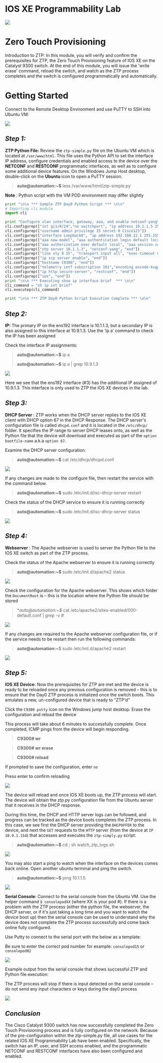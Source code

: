 
# IOS XE Programmability Lab
![](ztp_1.png)
# Zero Touch Provisioning
Introduction to ZTP: In this module, you will verify and confirm the prerequisites for ZTP, the Zero Touch Provisioning feature of IOS XE on the Catalyst 9300 switch. At the end of this module, you will issue the 'write erase' command, reload the switch, and watch as the ZTP process completes and the switch is configured programmatically and automatically.

# Getting Started

Connect to the Remote Desktop Environment and use PuTTY to SSH into Ubuntu VM:

![](RackMultipart20200625-4-1djucsu_html_13f5bfea064cd8fa.png)

## _Step 1:_
**ZTP Python File:** Review the `ztp-simple.py` file on the Ubuntu VM which is located at `/var/www/html`. This file uses the Python API to set the interface IP address, configure credentials and enabled access to the device over the **NETCONF** and **RESTCONF** programmatic interfaces, as well as to configure some additional device features. On the Windows Jump Host desktop, double-click on the **Ubuntu** icon to open a PuTTY session.

> **auto@automation:~$** less /var/www/html/ztp-simple.py

**Note** : Python script with the VM POD environment may differ slightly

```Python
print "\n\n *** Sample ZTP Day0 Python Script *** \n\n"
# Importing cli module
import cli

print "Configure vlan interface, gateway, aaa, and enable netconf-yang\n\n"
cli.configurep(["int gi1/0/24","no switchport", "ip address 10.1.1.5 255.255.255.0", "no shut", "end"])
cli.configurep(["username admin privilege 15 secret 0 Cisco123"])
cli.configurep(["interface Loopback0", "ip address 192.168.12.1 255.255.255.0", "end"])
cli.configurep(["aaa new-model", "aaa authentication login default local", "end"])
cli.configurep(["aaa authorization exec default local", "aaa session-id common", "end"])
cli.configurep(["ntp server 10.1.1.3", "netconf-yang", "end"])
cli.configurep(["line vty 0 15", "transport input all", "exec-timeout 0 0", "end"])
cli.configurep(["ip scp server enable", "end"])
cli.configurep(["hostname C9300", "end"])
cli.configurep(["telemetry ietf subscription 101","encoding encode-kvgpb","filter xpath /process-cpu-ios-xe-oper:cpu-usage/cpu-utilization/five-seconds","stream yang-push","update-policy periodic 500","receiver ip address 10.1.1.3 57500 protocol grpc-tcp","end"])
cli.configurep(["ip http secure-server", "restconf", "end"])
cli.configurep(["iox", "end"])
print "\n\n *** Executing show ip interface brief  *** \n\n"
cli_command = "sh ip int brief"
cli.executep(cli_command)

print "\n\n *** ZTP Day0 Python Script Execution Complete *** \n\n"
```

## _Step 2:_
**IP:** The primary IP on the ens192 interface is 10.1.1.3, but a secondary IP is also assigned to this interface at 10.9.1.3. Use the ‘ip a’ command to check the IP has been assigned

Check the interface IP assignments:

> **auto@automation:~$** ip a
>
> **auto@automation:~$** ip a | grep 10.9.1.3

![](RackMultipart20200625-4-1djucsu_html_17087cb3292673b3.png)

Here we see that the ens192 interface (#3) has the additional IP assigned of 10.9.1.3. This interface is only used to ZTP the IOS XE devices in the lab.


## _Step 3:_
**DHCP Server** : ZTP works when the DHCP server replies to the IOS XE client with DHCP option 67 in the DHCP Response. The DHCP server's configuration file is called `dhcpd.conf` and it is located in the `/etc/dhcp/` folder. It specifies the IP range to server DHCP leases onto, as well as the Python file that the device will download and executed as part of the `option bootfile-name` a.k.a `option 67`.

Examine the DHCP server configuration:

>**auto@automation:~$** cat /etc/dhcp/dhcpd.conf

![](RackMultipart20200625-4-1djucsu_html_a73432ebf789ebe7.png)

If any changes are made to the configure file, then restart the service with the command below.

> **auto@automation:~$** sudo /etc/init.d/isc-dhcp-server restart

Check the status of the DHCP service to ensure it is running correctly

> **auto@automation:~$** sudo /etc/init.d/isc-dhcp-server status

![](RackMultipart20200625-4-1djucsu_html_4fa515958e25580d.png)

## _Step 4:_
**Webserver** : The Apache webserver is used to server the Python file to the IOS XE switch as part of the ZTP process.

Check the status of the Apache webserver to ensure it is running correctly

> **auto@automation:~$** sudo /etc/init.d/apache2 status

![](RackMultipart20200625-4-1djucsu_html_ae4b096566e3673a.png)

Check the configuration for the Apache webserver. This shows which folder the `DocumentRoot` is – this is the location where the Python file should be stored

> **auto@automation:~$* cat /etc/apache2/sites-enabled/000-default.conf | grep -v \#

![](RackMultipart20200625-4-1djucsu_html_caeb777516ffdd5a.png)

If any changes are required to the Apache webserver configuration file, or if the service needs to be restart then run the following commands:

> **auto@automation:~**$ sudo /etc/init.d/apache2 restart

![](RackMultipart20200625-4-1djucsu_html_514dde0ba227c6f7.png)


## _Step 5:_
**IOS XE Device:** Now the prerequisites for ZTP are met and the device is ready to be reloaded once any previous configuration is removed – this is to ensure that the Day0 ZTP process is initialized once the switch boots. This emulates a new, un-configured device that is ready to "ZTP'd"

Click the `C9300 putty` icon on the Windows jump host desktop. Erase the configuration and reload the device

This process will take about 6 minutes to successfully complete. Once completed, ICMP pings from the device will begin responding.

> **C9300# wr**

> **C9300# wr erase**

> **C9300# reload**

If prompted to save the configuration, enter `no`

Press enter to confirm reloading

![](RackMultipart20200625-4-1djucsu_html_49b34b849e3881c1.png)

The device will reload and once IOS XE boots up, the ZTP process will start. The device will obtain the ztp.py configuration file from the Ubuntu server that it receives in the DHCP response.

During this time, the DHCP and HTTP server logs can be followed, and progress can be tracked as the device boots completes the ZTP process. In this case, we see first the DHCP server providing the `DHCPOFFER` to the device, and next the `GET` requests to the `HTTP` server (from the device at `IP 10.9.1.154`) that accesses and executes the `ztp-simply.py` script:

> **auto@automation:~$** cd ; sh watch\_ztp\_logs.sh

![](RackMultipart20200625-4-1djucsu_html_8c6a4578affdcbd1.png)

You may also start a ping to watch when the interface on the devices comes back online. Open another ubuntu terminal and ping the switch.

> **auto@automation:~$** ping 10.1.1.5

![](RackMultipart20200625-4-1djucsu_html_3911e31cc7412c4a.png)

**Serial Console:** Connect to the serial console from the Ubuntu VM. Use the helper command `$ consolepodXX` (where XX is your pod #). If there is a problem with the ZTP process (either the python file, the webserver, the DHCP server, or if it's just taking a long time and you want to watch the device boot up) then the serial console can be used to understand why the device does not complete the ZTP process successfully and come back online fully configured. 

Use Putty to connect to the serial port with the below as a template:

Be sure to enter the correct pod number for example: `consolepod15` or `consolepod02`

![](RackMultipart20200625-4-1djucsu_html_ee67aecee68feece.png)

Example output from the serial console that shows successful ZTP and Python file execution:

The ZTP process will stop if there is input detected on the serial console – do not send any input characters or keys during the day0 process

![](RackMultipart20200625-4-1djucsu_html_4bbead4712758185.png)


## _Conclusion_
The Cisco Catalyst 9300 switch has now successfully completed the Zero Touch Provisioning process and is fully configured on the network. Because of the pre-configuration within the ztp-simple.py file, all use cases for the related IOS XE Programmability Lab have been enabled. Specifically, the switch has an IP, user, and SSH access enabled, and the programmatic NETCONF and RESTCONF interfaces have also been configured and enabled.